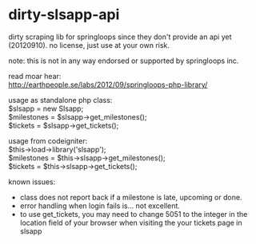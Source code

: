 dirty-slsapp-api
================

dirty scraping lib for springloops since they don't provide an api yet (20120910).
no license, just use at your own risk.

note: this is not in any way endorsed or supported by springloops inc.

read moar hear:  
http://earthpeople.se/labs/2012/09/springloops-php-library/  


usage as standalone php class:  
$slsapp = new Slsapp;  
$milestones = $slsapp->get_milestones();  
$tickets = $slsapp->get_tickets();

usage from codeigniter:  
$this->load->library('slsapp');  
$milestones = $this->slsapp->get_milestones();  
$tickets = $this->slsapp->get_tickets();

known issues:
- class does not report back if a milestone is late, upcoming or done.
- error handling when login fails is... not excellent.
- to use get_tickets, you may need to change 5051 to the integer in the location field of your browser when visiting the your tickets page in slsapp
